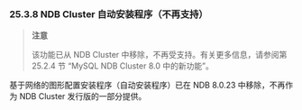 ### 25.3.8 NDB Cluster 自动安装程序（不再支持）

> **注意**
>
> 该功能已从 NDB Cluster 中移除，不再受支持。有关更多信息，请参阅第 25.2.4 节 “MySQL NDB Cluster 8.0 中的新功能”。

基于网络的图形配置安装程序（自动安装程序）已在 NDB 8.0.23 中移除，不再作为 NDB Cluster 发行版的一部分提供。